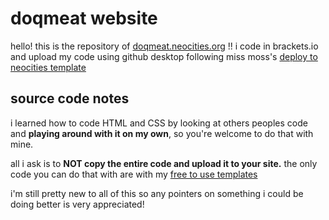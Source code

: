 # doqmeat website

hello! this is the repository of [doqmeat.neocities.org](https://doqmeat.neocities.org/) !! 
i code in brackets.io and upload my code using github desktop following miss moss's [deploy to neocities template](https://github.com/burned-salmon/deploy-to-neocities-template)

## source code notes

i learned how to code HTML and CSS by looking at others peoples code and <b>playing around with it on my own</b>, so you're welcome to do that with mine.

all i ask is to <b>NOT copy the entire code and upload it to your site.</b> the only code you can do that with are with my [free to use templates](https://github.com/doqmeat/F2U-templates)

i'm still pretty new to all of this so any pointers on something i could be doing better is very appreciated!
  
